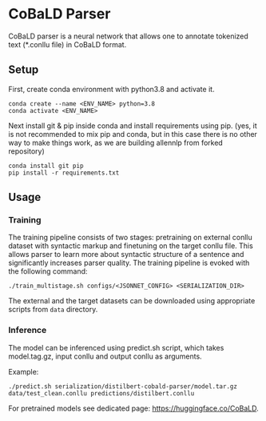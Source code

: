 # CoBaLD Parser

CoBaLD parser is a neural network that allows one to annotate tokenized text (*.conllu file) in CoBaLD format.

## Setup

First, create conda environment with python3.8 and activate it.
```
conda create --name <ENV_NAME> python=3.8
conda activate <ENV_NAME>
```

Next install git & pip inside conda and install requirements using pip.
(yes, it is not recommended to mix pip and conda, but in this case there is no other way to make things work, as we are building allennlp from forked repository)
```
conda install git pip
pip install -r requirements.txt
```

## Usage

### Training

The training pipeline consists of two stages: pretraining on external conllu dataset with syntactic markup and finetuning on the target conllu file. This allows parser to learn more about syntactic structure of a sentence and significantly increases parser quality. The training pipeline is evoked with the following command:
```
./train_multistage.sh configs/<JSONNET_CONFIG> <SERIALIZATION_DIR>
```

The external and the target datasets can be downloaded using appropriate scripts from `data` directory.

### Inference

The model can be inferenced using predict.sh script, which takes model.tag.gz, input conllu and output conllu as arguments.

Example:
```
./predict.sh serialization/distilbert-cobald-parser/model.tar.gz data/test_clean.conllu predictions/distilbert.conllu
```

For pretrained models see dedicated page: https://huggingface.co/CoBaLD.

